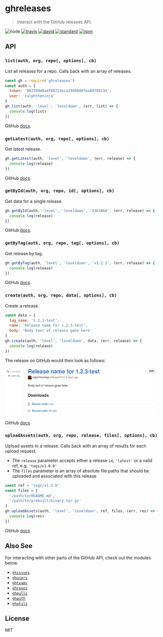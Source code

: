# ghreleases

> Interact with the GitHub releases API.

![node](https://img.shields.io/node/v/ghreleases.svg)
[![travis](https://secure.travis-ci.org/ralphtheninja/ghreleases.png)](http://travis-ci.org/ralphtheninja/ghreleases)
[![david](https://david-dm.org/ralphtheninja/ghreleases.svg)](https://david-dm.org/ralphtheninja/ghreleases)
[![standard](https://img.shields.io/badge/code%20style-standard-brightgreen.svg)](http://standardjs.com/)
[![npm](https://img.shields.io/npm/dm/ghreleases.svg)](https://www.npmjs.com/package/ghreleases)

## API

### `list(auth, org, repo[, options], cb)`

List all releases for a repo. Calls back with an array of releases.

```js
const gh = require('ghreleases')
const auth = {
  token: '90230948aef88723eca2309880fea09789234',
  user: 'ralphtheninja'
}
gh.list(auth, 'level', 'leveldown', (err, list) => {
  console.log(list)
})
```

GitHub [docs](https://developer.github.com/v3/repos/releases/#list-releases-for-a-repository).

### `getLatest(auth, org, repo[, options], cb)`

Get latest release.

```js
gh.getLatest(auth, 'level', 'leveldown', (err, release) => {
  console.log(release)
})
```

GitHub [docs](https://developer.github.com/v3/repos/releases/#get-the-latest-release).

### `getById(auth, org, repo, id[, options], cb)`

Get data for a single release.

```js
gh.getById(auth, 'level', 'leveldown', '1363866', (err, release) => {
  console.log(release)
})
```

GitHub [docs](https://developer.github.com/v3/repos/releases/#get-a-single-release).

### `getByTag(auth, org, repo, tag[, options], cb)`

Get release by tag.

```js
gh.getByTag(auth, 'level', 'leveldown', 'v1.2.2', (err, release) => {
  console.log(release)
})
```

GitHub [docs](https://developer.github.com/v3/repos/releases/#get-a-release-by-tag-name).

### `create(auth, org, repo, data[, options], cb)`

Create a release.

```js
const data = {
  tag_name: '1.2.3-test',
  name: 'Release name for 1.2.3-test',
  body: 'Body text of release goes here'
}
gh.create(auth, 'level', 'leveldown', data, (err, release) => {
  console.log(release)
})
```

The release on GitHub would then look as follows:

![1.2.3-test release](images/github-release.png?raw=true "1.2.3-test release")

GitHub [docs](https://developer.github.com/v3/repos/releases/#create-a-release)

### `uploadAssets(auth, org, repo, release, files[, options], cb)`

Upload assets to a release. Calls back with an array of results for each upload request.

* The `release` parameter accepts either a release `id`, `'latest'` or a valid ref, e.g. `'tags/v1.0.0'`
* The `files` parameter is an array of absolute file paths that should be uploaded and associated with this release

```js
const ref = 'tags/v1.3.0'
const files = [
  '/path/to/README.md',
  '/path/to/prebuilt/binary.tar.gz'
]
gh.uploadAssets(auth, 'level', 'leveldown', ref, files, (err, res) => {
  console.log(res)
})
```

GitHub [docs](https://developer.github.com/v3/repos/releases/#upload-a-release-asset)

## Also See

For interacting with other parts of the GitHub API, check out the modules below.

* [`ghissues`](https://github.com/rvagg/ghissues)
* [`ghusers`](https://github.com/rvagg/ghusers)
* [`ghteams`](https://github.com/rvagg/ghteams)
* [`ghrepos`](https://github.com/rvagg/ghrepos)
* [`ghpulls`](https://github.com/rvagg/ghpulls)
* [`ghauth`](https://github.com/rvagg/ghauth)
* [`ghutils`](https://github.com/rvagg/ghutils)

## License

MIT
